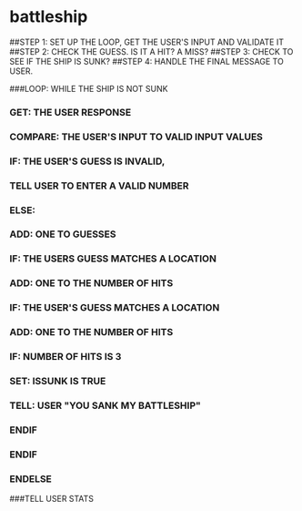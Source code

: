 # battleship
##STEP 1: SET UP THE LOOP, GET THE USER'S INPUT AND VALIDATE IT
##STEP 2: CHECK THE GUESS. IS IT A HIT? A MISS?
##STEP 3: CHECK TO SEE IF THE SHIP IS SUNK?
##STEP 4: HANDLE THE FINAL MESSAGE TO USER.



###LOOP: WHILE THE SHIP IS NOT SUNK
###	GET: THE USER RESPONSE
###	COMPARE: THE USER'S INPUT TO VALID INPUT VALUES
###	IF: THE USER'S GUESS IS INVALID,
###		TELL USER TO ENTER A VALID NUMBER
###  ELSE:
###		ADD: ONE TO GUESSES
###  	IF: THE USERS GUESS MATCHES A LOCATION
###			ADD: ONE TO THE NUMBER OF HITS
###			IF: THE USER'S GUESS MATCHES A LOCATION
###				ADD: ONE TO THE NUMBER OF HITS
###				IF: NUMBER OF HITS IS 3
###					SET: ISSUNK IS TRUE
###					TELL: USER "YOU SANK MY BATTLESHIP"
###				ENDIF
###			ENDIF
###	ENDELSE
###TELL USER STATS